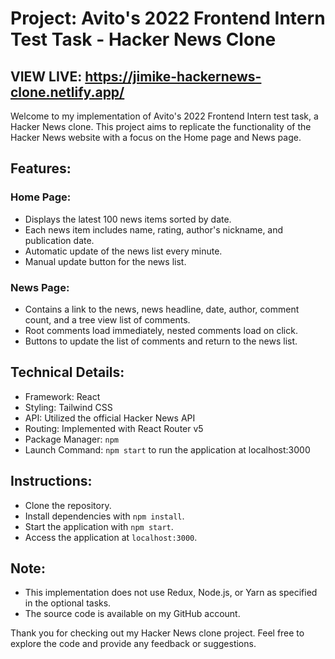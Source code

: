 # Project: Avito's 2022 Frontend Intern Test Task - Hacker News Clone
## VIEW LIVE: https://jimike-hackernews-clone.netlify.app/

Welcome to my implementation of Avito's 2022 Frontend Intern test task, a Hacker News clone. This project aims to replicate the functionality of the Hacker News website with a focus on the Home page and News page.

## Features:
### Home Page:
- Displays the latest 100 news items sorted by date.
- Each news item includes name, rating, author's nickname, and publication date.
- Automatic update of the news list every minute.
- Manual update button for the news list.

### News Page:
- Contains a link to the news, news headline, date, author, comment count, and a tree view list of comments.
- Root comments load immediately, nested comments load on click.
- Buttons to update the list of comments and return to the news list.

## Technical Details:
- Framework: React
- Styling: Tailwind CSS
- API: Utilized the official Hacker News API
- Routing: Implemented with React Router v5
- Package Manager: `npm`
- Launch Command: `npm start` to run the application at localhost:3000

## Instructions:
- Clone the repository.
- Install dependencies with `npm install`.
- Start the application with `npm start`.
- Access the application at `localhost:3000`.

## Note:
- This implementation does not use Redux, Node.js, or Yarn as specified in the optional tasks.
- The source code is available on my GitHub account.

Thank you for checking out my Hacker News clone project. Feel free to explore the code and provide any feedback or suggestions.
